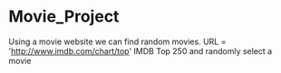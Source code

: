 # Movie_Project
Using a movie website we can find random movies.
URL = 'http://www.imdb.com/chart/top' 
IMDB Top 250 and randomly select a movie
